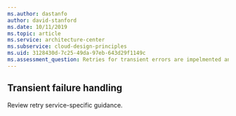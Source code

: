 ```yaml
---
ms.author: dastanfo
author: david-stanford
ms.date: 10/11/2019
ms.topic: article
ms.service: architecture-center
ms.subservice: cloud-design-principles
ms.uid: 3128430d-7c25-49da-97eb-643d29f1149c
ms.assessment_question: Retries for transient errors are impelmented and logged
---
```

## Transient failure handling


Review retry service-specific guidance.